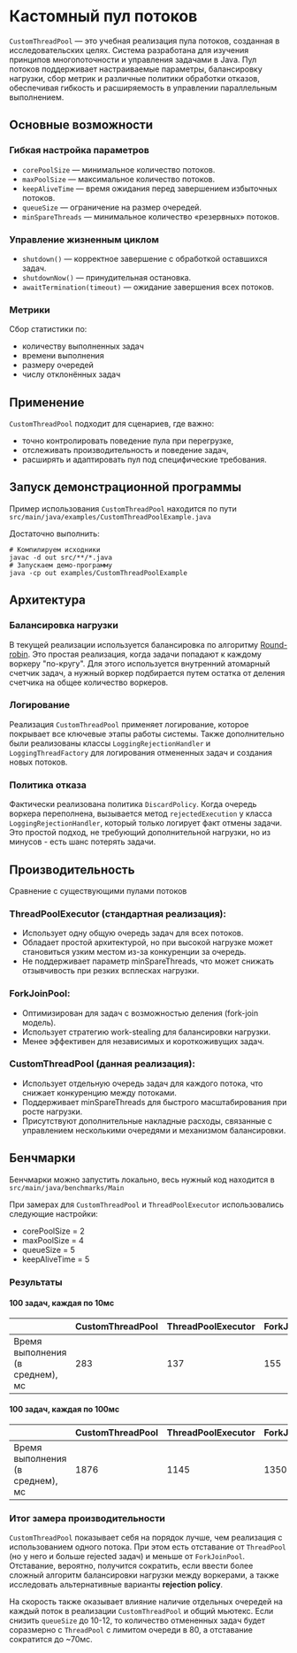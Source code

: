 # Кастомный пул потоков

`CustomThreadPool` — это учебная реализация пула потоков, созданная в исследовательских целях. Система разработана для
изучения принципов многопоточности и управления задачами в Java. Пул потоков поддерживает настраиваемые параметры,
балансировку нагрузки, сбор метрик и различные политики обработки отказов, обеспечивая гибкость и расширяемость в
управлении параллельным выполнением.

## Основные возможности

### Гибкая настройка параметров

- `corePoolSize` — минимальное количество потоков.
- `maxPoolSize` — максимальное количество потоков.
- `keepAliveTime` — время ожидания перед завершением избыточных потоков.
- `queueSize` — ограничение на размер очередей.
- `minSpareThreads` — минимальное количество «резервных» потоков.

### Управление жизненным циклом

- `shutdown()` — корректное завершение с обработкой оставшихся задач.
- `shutdownNow()` — принудительная остановка.
- `awaitTermination(timeout)` — ожидание завершения всех потоков.

### Метрики

Сбор статистики по:

- количеству выполненных задач
- времени выполнения
- размеру очередей
- числу отклонённых задач

## Применение

`CustomThreadPool` подходит для сценариев, где важно:

- точно контролировать поведение пула при перегрузке,
- отслеживать производительность и поведение задач,
- расширять и адаптировать пул под специфические требования.

## Запуск демонстрационной программы

Пример использования `CustomThreadPool` находится по пути `src/main/java/examples/CustomThreadPoolExample.java`

Достаточно выполнить:

```shell
# Компилируем исходники
javac -d out src/**/*.java
# Запускаем демо-программу
java -cp out examples/CustomThreadPoolExample
```

## Архитектура

### Балансировка нагрузки

В текущей реализации используется балансировка по алгоритму [Round-robin](https://ru.wikipedia.org/wiki/Round-robin_(алгоритм)). Это простая реализация, когда задачи попадают к каждому воркеру "по-кругу". 
Для этого используется внутренний атомарный счетчик задач, а нужный воркер подбирается путем остатка от деления счетчика на общее количество воркеров.

### Логирование

Реализация `CustomThreadPool` применяет логирование, которое покрывает все ключевые этапы работы системы. 
Также дополнительно были реализованы классы `LoggingRejectionHandler` и `LoggingThreadFactory` для логирования отмененных задач и создания новых потоков.

### Политика отказа

Фактически реализована политика `DiscardPolicy`. 
Когда очередь воркера переполнена, вызывается метод `rejectedExecution` у класса `LoggingRejectionHandler`, который только логирует факт отмены задачи. 
Это простой подход, не требующий дополнительной нагрузки, но из минусов - есть шанс потерять задачи.

## Производительность

Сравнение с существующими пулами потоков

### ThreadPoolExecutor (стандартная реализация):

- Использует одну общую очередь задач для всех потоков.
- Обладает простой архитектурой, но при высокой нагрузке может становиться узким местом из-за конкуренции за очередь.
- Не поддерживает параметр minSpareThreads, что может снижать отзывчивость при резких всплесках нагрузки.

### ForkJoinPool:

- Оптимизирован для задач с возможностью деления (fork-join модель).
- Использует стратегию work-stealing для балансировки нагрузки.
- Менее эффективен для независимых и короткоживущих задач.

### CustomThreadPool (данная реализация):

- Использует отдельную очередь задач для каждого потока, что снижает конкуренцию между потоками.
- Поддерживает minSpareThreads для быстрого масштабирования при росте нагрузки.
- Присутствуют дополнительные накладные расходы, связанные с управлением несколькими очередями и механизмом
  балансировки.

## Бенчмарки

Бенчмарки можно запустить локально, весь нужный код находится в `src/main/java/benchmarks/Main`

При замерах для `CustomThreadPool` и `ThreadPoolExecutor` использовались следующие настройки:

- corePoolSize = 2
- maxPoolSize = 4
- queueSize = 5
- keepAliveTime = 5

### Результаты

#### 100 задач, каждая по 10мс

|                                  | CustomThreadPool | ThreadPoolExecutor | ForkJoinPool | SingleThreadExecutor |
|----------------------------------|------------------|--------------------|--------------|----------------------| 
| Время выполнения (в среднем), мс | 283              | 137                | 155          | 1214                 |

#### 100 задач, каждая по 100мс

|                                  | CustomThreadPool | ThreadPoolExecutor | ForkJoinPool | SingleThreadExecutor |
|----------------------------------|------------------|--------------------|--------------|----------------------| 
| Время выполнения (в среднем), мс | 1876             | 1145               | 1350         | 10396                |                  

### Итог замера производительности

`CustomThreadPool` показывает себя на порядок лучше, чем реализация с использованием одного потока. 
При этом есть отставание от `ThreadPool` (но у него и больше rejected задач) и меньше от `ForkJoinPool`.
Отставание, вероятно, получится сократить, если ввести более сложный алгоритм балансировки нагрузки между воркерами, а также исследовать альтернативные варианты **rejection policy**. 

На скорость также оказывает влияние наличие отдельных очередей на каждый поток в реализации `CustomThreadPool` и общий мьютекс. Если снизить `queueSize` до 10-12, то количество отмененных задач будет соразмерно с `ThreadPool` с лимитом очереди в 80, а отставание сократится до ~70мс.